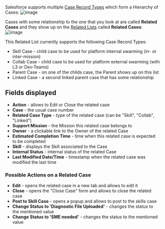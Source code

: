 
Salesforce supports multiple <a href="/dba-support/DBA-Education/#/DBA-Education/coreConcepts/casetypes">Case Record Types</a> which form a Hierarchy of Cases:
![image](https://media.github.ibm.com/user/19331/files/925357e8-b080-11e8-8de6-2827b8761f60)

Cases with some relationship to the one that you look at are called **Related Cases** and they show up on the <a href="/dba-support/DBA-Education/#/DBA-Education/uis/workbench/relatedlists">Related Lists</a> called **Related Cases**:
![image](https://media.github.ibm.com/user/19331/files/d0badadc-b081-11e8-9a8c-6d5c2aff7564)

This Related List currently supports the following Case Record Types:
* Skill Case - child case to be used for platform internal swarming (in- or inter-mission)
* Collab Case - child case to be used for platform external swarming (with L3 or Dev-Teams) 
* Parent Case - on one of the childs case, the Parent shows up on this list
* Linked Case - a second linked parent case that has some relationship 

## Fields displayed

* **Action** - allows to Edit or Close the related case
* **Case** - the usual case number
* **Related Case Type** - type of the related case (can be "Skill", "Collab", "Linked")
* **Support Mission** - the Mission this related case belongs to
* **Owner** - a clickable link to the Owner of the related Case
* **Estimated Completion Time** - time when this related case is expected to be completed
* **Skill** - displays the Skill associated to the Case 
* **Internal Status** - internal status of the related Case
* **Last Modified Date/Time** - timestamp when the related case was modified the last time

### Possible Actions on a Related Case

* **Edit** - opens the related case in a new tab and allows to edit it
* **Close** - opens the "Close Case" form and allows to close the related case
* **Post to Skill Case** - opens a popup and allows to post to the skills case
* **Change Status to 'Diagnostic File Uploaded'** - changes the status to the mentioned value
* **Change Status to 'SME needed'** - changes the status to the mentioned value
